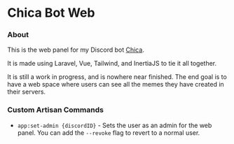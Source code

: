 # Chica Bot Web

### About
This is the web panel for my Discord bot [Chica](https://github.com/driedsponge/chica).

It is made using Laravel, Vue, Tailwind, and InertiaJS to tie it all together.

It is still a work in progress, and is nowhere near finished. The end goal is to have a web space where users can see all the memes they have created in their servers.

### Custom Artisan Commands

- `app:set-admin {discordID}` - Sets the user as an admin for the web panel. You can add the `--revoke` flag to revert
to a normal user.
